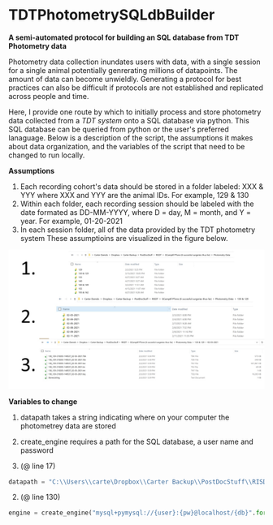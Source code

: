 # TDTPhotometrySQLdbBuilder

**A semi-automated protocol for building an SQL database from TDT Photometry data**

Photometry data collection inundates users with data, with a single session for a single animal potentially genrerating millions of datapoints. The amount of data can become unwieldly. Generating a protocol for best practices can also be difficult if protocols are not established and replicated across people and time. 

Here, I provide one route by which to initially process and store photometry data collected from a *TDT system* onto a SQL database via python. This SQL database can be queried from python or the user's preferred lanaguage. Below is a description of the script, the assumptions it makes about data organization, and the variables of the script that need to be changed to run locally. 

**Assumptions**
1. Each recording cohort's data should be stored in a folder labeled: XXX & YYY where XXX and YYY are the animal IDs. For example, 129 & 130
2. Within each folder, each recording session should be labeled with the date formated as DD-MM-YYYY, where D = day, M = month, and Y = year. For example, 01-20-2021
3. In each session folder, all of the data provided by the TDT photometry system 
These assumptioins are visualized in the figure below. 

![Assumptions](https://github.com/drcwadaniels/TDTPhotometrySQLdbBuilder/blob/main/assumptions_illustration.jpg)

**Variables to change**
1. datapath takes a string indicating where on your computer the photometrey data are stored
2. create_engine requires a path for the SQL database, a user name and password

1. (@ line 17)
```python
datapath = "C:\\Users\\carte\Dropbox\\Carter Backup\\PostDocStuff\\RISDT\\GCamp6f PTone (6 succesful surgeries thus far)\\Photometry Data"
```

2.  (@ line 130)
```python
engine = create_engine("mysql+pymysql://{user}:{pw}@localhost/{db}".format(user="", pw="", db = "gcampptone2"))
```


 
